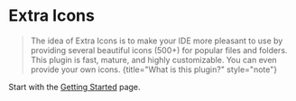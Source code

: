 <show-structure for="chapter,procedure,tab,def"/>

# Extra Icons

> The idea of Extra Icons is to make your IDE more pleasant to use by providing several beautiful icons (500+) for popular files and folders. This plugin is fast, mature, and highly customizable. You can even provide your own icons.
{title="What is this plugin?" style="note"}

Start with the [Getting Started](Extra-Icons-Getting-Started.md) page.
